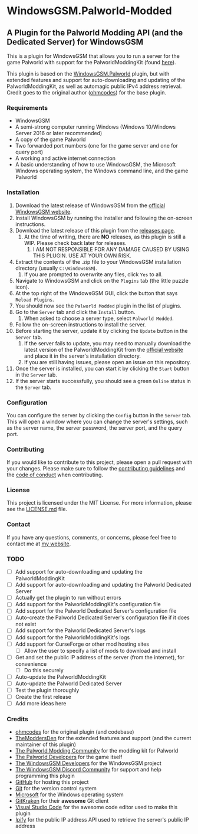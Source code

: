 <!--
 Copyright (c) 2024 TheModdersDen | https://github.com/TheModdersDen

 Permission is hereby granted, free of charge, to any person obtaining a copy of
 this software and associated documentation files (the "Software"), to deal in
 the Software without restriction, including without limitation the rights to
 use, copy, modify, merge, publish, distribute, sublicense, and/or sell copies of
 the Software, and to permit persons to whom the Software is furnished to do so,
 subject to the following conditions:

 The above copyright notice and this permission notice shall be included in all
 copies or substantial portions of the Software.

 THE SOFTWARE IS PROVIDED "AS IS", WITHOUT WARRANTY OF ANY KIND, EXPRESS OR
 IMPLIED, INCLUDING BUT NOT LIMITED TO THE WARRANTIES OF MERCHANTABILITY, FITNESS
 FOR A PARTICULAR PURPOSE AND NONINFRINGEMENT. IN NO EVENT SHALL THE AUTHORS OR
 COPYRIGHT HOLDERS BE LIABLE FOR ANY CLAIM, DAMAGES OR OTHER LIABILITY, WHETHER
 IN AN ACTION OF CONTRACT, TORT OR OTHERWISE, ARISING FROM, OUT OF OR IN
 CONNECTION WITH THE SOFTWARE OR THE USE OR OTHER DEALINGS IN THE SOFTWARE.
 -->

# WindowsGSM.Palworld-Modded

## A Plugin for the Palworld Modding API (and the Dedicated Server) for WindowsGSM

This is a plugin for WindowsGSM that allows you to run a server for the game Palworld with support for the PalworldModdingKit (found [here](https://pwmodding.wiki/)).

This plugin is based on the [WindowsGSM.Palworld](https://github.com/ohmcodes/WindowsGSM.Palworld) plugin, but with extended features and support for auto-downloading and updating of the PalworldModdingKit, as well as automagic public IPv4 address retrieval. Credit goes to the original author ([ohmcodes](https://github.com/ohmcodes)) for the base plugin.

### Requirements

- WindowsGSM
- A semi-strong computer running Windows (Windows 10/Windows Server 2016 or later recommended)
- A copy of the game Palworld
- Two forwarded port numbers (one for the game server and one for query port)
- A working and active internet connection
- A basic understanding of how to use WindowsGSM, the Microsoft Windows operating system, the Windows command line, and the game Palworld

### Installation

1. Download the latest release of WindowsGSM from the [official WindowsGSM website](https://windowsgsm.com/products/windowsgsm-desktop/).
2. Install WindowsGSM by running the installer and following the on-screen instructions.
3. Download the latest release of this plugin from the [releases page](https://github.com/TheModdersDen/WindowsGSM.Palworld-Modded/releases).
   1. At the time of writing, there are **NO** releases, as this plugin is still a WIP. Please check back later for releases.
      1. I AM NOT RESPONSIBLE FOR ANY DAMAGE CAUSED BY USING THIS PLUGIN. USE AT YOUR OWN RISK.
4. Extract the contents of the .zip file to your WindowsGSM installation directory (usually `C:\WindowsGSM`).
   1. If you are prompted to overwrite any files, click `Yes` to all.
5. Navigate to WindowsGSM and click on the `Plugins` tab (the little puzzle icon).
6. At the top right of the WindowsGSM GUI, click the button that says `Reload Plugins`.
7. You should now see the `Palworld Modded` plugin in the list of plugins.
8. Go to the `Server` tab and click the `Install` button.
   1. When asked to choose a server type, select `Palworld Modded`.
9. Follow the on-screen instructions to install the server.
10. Before starting the server, update it by clicking the `Update` button in the `Server` tab.
    1. If the server fails to update, you may need to manually download the latest version of the PalworldModdingKit from the [official website](https://pwmodding.wiki/) and place it in the server's installation directory.
    2. If you are still having issues, please open an issue on this repository.
11. Once the server is installed, you can start it by clicking the `Start` button in the `Server` tab.
12. If the server starts successfully, you should see a green `Online` status in the `Server` tab.

### Configuration

You can configure the server by clicking the `Config` button in the `Server` tab. This will open a window where you can change the server's settings, such as the server name, the server password, the server port, and the query port.

### Contributing

If you would like to contribute to this project, please open a pull request with your changes. Please make sure to follow the [contributing guidelines](docs/CONTRIBUTING./md) and the [code of conduct](docs/CODE_OF_CONDUCT.md) when contributing.

### License

This project is licensed under the MIT License. For more information, please see the [LICENSE.md](LICENSE.md) file.

### Contact

If you have any questions, comments, or concerns, please feel free to contact me at [my website](https://themoddersden.com/contact).

### TODO

- [ ] Add support for auto-downloading and updating the PalworldModdingKit
- [ ] Add support for auto-downloading and updating the Palworld Dedicated Server
- [ ] Actually get the plugin to run without errors
- [ ] Add support for the PalworldModdingKit's configuration file
- [ ] Add support for the Palworld Dedicated Server's configuration file
- [ ] Auto-create the Palworld Dedicated Server's configuration file if it does not exist
- [ ] Add support for the Palworld Dedicated Server's logs
- [ ] Add support for the PalworldModdingKit's logs
- [ ] Add support for CurseForge or other mod hosting sites
  - [ ] Allow the user to specify a list of mods to download and install
- [ ] Get and set the public IP address of the server (from the internet), for convenience
  - [ ] Do this securely
- [ ] Auto-update the PalworldModdingKit
- [ ] Auto-update the Palworld Dedicated Server
- [ ] Test the plugin thoroughly
- [ ] Create the first release
- [ ] Add more ideas here

### Credits

- [ohmcodes](https://github.com/ohmcodes) for the original plugin (and codebase)
- [TheModdersDen](https://themoddersden.com) for the extended features and support (and the current maintainer of this plugin)
- [The Palworld Modding Community](https://pwmodding.wiki/) for the modding kit for Palworld
- [The Palworld Developers](https://www.pocketpair.jp/palworld) for the game itself
- [The WindowsGSM Developers](https://windowsgsm.com/) for the WindowsGSM project
- [The WindowsGSM Discord Community](https://windowsgsm.com/discord) for support and help programming this plugin
- [GitHub](https://github.com) for hosting this project
- [Git](https://git-scm.com) for the version control system
- [Microsoft](https://microsoft.com) for the Windows operating system
- [GitKraken](https://www.gitkraken.com) for their **awesome** Git client
- [Visual Studio Code](https://code.visualstudio.com) for the awesome code editor used to make this plugin
- [Ipify](https://www.ipify.org) for the public IP address API used to retrieve the server's public IP address
